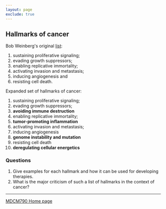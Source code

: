 ```yaml
---
layout: page
exclude: true
---
```

## Hallmarks of cancer

Bob Weinberg's original [list](https://www.cell.com/fulltext/S0092-8674(00)81683-9):
1. sustaining proliferative signaling;
2. evading growth suppressors;
3. enabling replicative immortality;
4. activating invasion and metastasis;
5. inducing angiogenesis and
6. resisting cell death.

Expanded set of hallmarks of cancer:
1. sustaining proliferative signaling;
2. evading growth suppressors;
3. **avoiding immune destruction**
4. enabling replicative immortality;
5. **tumor-promoting inflammation**
6. activating invasion and metastasis;
7. inducing angiogenesis
8. **genome instability and mutation**
9. resisting cell death
10. **deregulating cellular energetics**

### Questions
1. Give examples for each hallmark and how it can be used for developing therapies.
2. What is the major criticism of such a list of hallmarks in the context of cancer?

---

[MDCM790 Home page](mdcm790.md)
